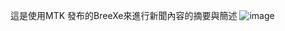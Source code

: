 這是使用MTK 發布的BreeXe來進行新聞內容的摘要與簡述
![image](https://github.com/highhand31/MTK_BreeXe_summary_test/assets/40254957/20f27dbd-b6b0-4380-a20c-206c1f782ecf)
